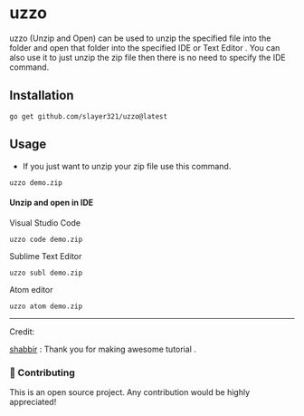 
# uzzo

uzzo (Unzip and Open) can be used to unzip the specified
		   file into the folder and open that folder into the specified IDE or Text Editor . You can also use it to just unzip the zip file then there is no need to specify the IDE command.

## Installation

```
go get github.com/slayer321/uzzo@latest
```

## Usage

- If you just want to unzip your zip file use this command.

```
uzzo demo.zip
```

#### Unzip and open in IDE

Visual Studio Code

```
uzzo code demo.zip
```
Sublime Text Editor

```
uzzo subl demo.zip
```
Atom editor

```
uzzo atom demo.zip
```

---

Credit:

[shabbir](https://github.com/shabbirdwd53) : Thank you for making awesome tutorial .

### :raised_hands: Contributing

This is an open source project. Any contribution would be highly appreciated!
